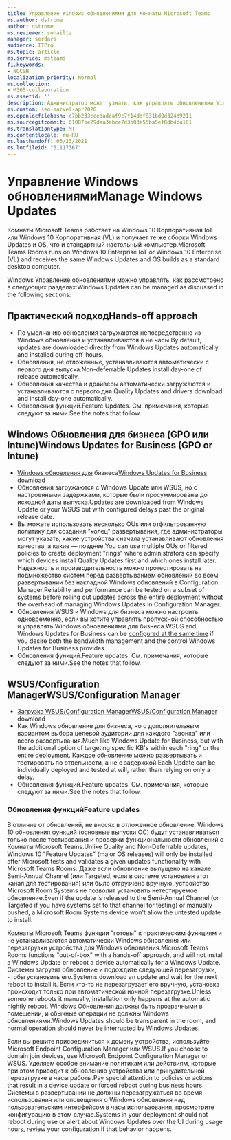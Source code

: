 ```yaml
---
title: Управление Windows обновлениями для Комнаты Microsoft Teams
ms.author: dstrome
author: dstrome
ms.reviewer: sohailta
manager: serdars
audience: ITPro
ms.topic: article
ms.service: msteams
f1.keywords:
- NOCSH
localization_priority: Normal
ms.collection:
- M365-collaboration
ms.assetid: ''
description: Администратор может узнать, как управлять обновлениями Windows обновлениями Windows обновлениями функций для Комнаты Microsoft Teams.
ms.custom: seo-marvel-apr2020
ms.openlocfilehash: c7bb233ceedadeaf9c7f14ddf831bd9d324d9211
ms.sourcegitcommit: 01087be29daa3abce7d3b03a55ba5ef8db4ca161
ms.translationtype: MT
ms.contentlocale: ru-RU
ms.lasthandoff: 03/23/2021
ms.locfileid: "51117367"
---
```

# <a name="manage-windows-updates"></a><span data-ttu-id="7c313-103">Управление Windows обновлениями</span><span class="sxs-lookup"><span data-stu-id="7c313-103">Manage Windows Updates</span></span>

<span data-ttu-id="7c313-104">Комнаты Microsoft Teams работает на Windows 10 Корпоративная IoT или Windows 10 Корпоративная (VL) и получает те же сборки Windows Updates и OS, что и стандартный настольный компьютер.</span><span class="sxs-lookup"><span data-stu-id="7c313-104">Microsoft Teams Rooms runs on Windows 10 Enterprise IoT or Windows 10 Enterprise (VL) and receives the same Windows Updates and OS builds as a standard desktop computer.</span></span>

<span data-ttu-id="7c313-105">Windows Управление обновлениями можно управлять, как рассмотрено в следующих разделах:</span><span class="sxs-lookup"><span data-stu-id="7c313-105">Windows Updates can be managed as discussed in the following sections:</span></span>

## <a name="hands-off-approach"></a><span data-ttu-id="7c313-106">Практический подход</span><span class="sxs-lookup"><span data-stu-id="7c313-106">Hands-off approach</span></span> 

- <span data-ttu-id="7c313-107">По умолчанию обновления загружаются непосредственно из Windows обновления и устанавливаются в не часы.</span><span class="sxs-lookup"><span data-stu-id="7c313-107">By default, updates are downloaded directly from Windows Updates automatically and installed during off-hours.</span></span>
- <span data-ttu-id="7c313-108">Обновления, не отложенные, устанавливаются автоматически с первого дня выпуска.</span><span class="sxs-lookup"><span data-stu-id="7c313-108">Non-deferrable Updates install day-one of release automatically.</span></span>
- <span data-ttu-id="7c313-109">Обновления качества и драйверы автоматически загружаются и устанавливаются с первого дня.</span><span class="sxs-lookup"><span data-stu-id="7c313-109">Quality Updates and drivers download and install day-one automatically.</span></span>
- <span data-ttu-id="7c313-110">Обновления функций.</span><span class="sxs-lookup"><span data-stu-id="7c313-110">Feature Updates.</span></span> <span data-ttu-id="7c313-111">См. примечания, которые следуют за ними.</span><span class="sxs-lookup"><span data-stu-id="7c313-111">See the notes that follow.</span></span>

## <a name="windows-updates-for-business-gpo-or-intune"></a><span data-ttu-id="7c313-112">Windows Обновления для бизнеса (GPO или Intune)</span><span class="sxs-lookup"><span data-stu-id="7c313-112">Windows Updates for Business (GPO or Intune)</span></span>  

- <span data-ttu-id="7c313-113">[Windows обновления для](/windows/deployment/update/waas-manage-updates-wufb) бизнеса</span><span class="sxs-lookup"><span data-stu-id="7c313-113">[Windows Updates for Business](/windows/deployment/update/waas-manage-updates-wufb) download</span></span>
- <span data-ttu-id="7c313-114">Обновления загружаются с Windows Update или WSUS, но с настроенными задержками, которые были просуммированы до исходной даты выпуска.</span><span class="sxs-lookup"><span data-stu-id="7c313-114">Updates are downloaded from Windows Update or your WSUS but with configured delays past the original release date.</span></span>
- <span data-ttu-id="7c313-115">Вы можете использовать несколько OUs или отфильтрованную политику для создания "колец" развертывания, где администраторы могут указать, какие устройства сначала устанавливают обновления качества, а какие — позднее.</span><span class="sxs-lookup"><span data-stu-id="7c313-115">You can use multiple OUs or filtered policies to create deployment "rings" where administrators can specify which devices install Quality Updates first and which ones install later.</span></span> <span data-ttu-id="7c313-116">Надежность и производительность можно протестировать на подмножество систем перед развертыванием обновлений во всем развертывании без накладной Windows обновлений в Configuration Manager.</span><span class="sxs-lookup"><span data-stu-id="7c313-116">Reliability and performance can be tested on a subset of systems before rolling out updates across the entire deployment without the overhead of managing Windows Updates in Configuration Manager.</span></span>
- <span data-ttu-id="7c313-117">Обновления WSUS и Windows для бизнеса [](/windows/deployment/update/waas-integrate-wufb) можно настроить одновременно, если вы хотите управлять пропускной способностью и управлять Windows обновлениями для бизнеса.</span><span class="sxs-lookup"><span data-stu-id="7c313-117">WSUS and Windows Updates for Business can be [configured at the same time](/windows/deployment/update/waas-integrate-wufb) if you desire both the bandwidth management and the control Windows Updates for Business provides.</span></span>
- <span data-ttu-id="7c313-118">Обновления функций.</span><span class="sxs-lookup"><span data-stu-id="7c313-118">Feature updates.</span></span> <span data-ttu-id="7c313-119">См. примечания, которые следуют за ними.</span><span class="sxs-lookup"><span data-stu-id="7c313-119">See the notes that follow.</span></span>

## <a name="wsusconfiguration-manager"></a><span data-ttu-id="7c313-120">WSUS/Configuration Manager</span><span class="sxs-lookup"><span data-stu-id="7c313-120">WSUS/Configuration Manager</span></span>

- <span data-ttu-id="7c313-121">[Загрузка WSUS/Configuration Manager](/windows/deployment/update/waas-manage-updates-configuration-manager)</span><span class="sxs-lookup"><span data-stu-id="7c313-121">[WSUS/Configuration Manager](/windows/deployment/update/waas-manage-updates-configuration-manager) download</span></span>
- <span data-ttu-id="7c313-122">Как Windows обновление для бизнеса, но с дополнительным вариантом выбора целевой аудитории для каждого "звонка" или всего развертывания.</span><span class="sxs-lookup"><span data-stu-id="7c313-122">Much like Windows Update for Business, but with the additional option of targeting specific KB's within each "ring" or the entire deployment.</span></span> <span data-ttu-id="7c313-123">Каждое обновление можно развертывать и тестировать по отдельности, а не с задержкой.</span><span class="sxs-lookup"><span data-stu-id="7c313-123">Each Update can be individually deployed and tested at will, rather than relying on only a delay.</span></span>
- <span data-ttu-id="7c313-124">Обновления функций.</span><span class="sxs-lookup"><span data-stu-id="7c313-124">Feature updates.</span></span> <span data-ttu-id="7c313-125">См. примечания, которые следуют за ними.</span><span class="sxs-lookup"><span data-stu-id="7c313-125">See the notes that follow.</span></span>

### <a name="feature-updates"></a><span data-ttu-id="7c313-126">Обновления функций</span><span class="sxs-lookup"><span data-stu-id="7c313-126">Feature updates</span></span>

<span data-ttu-id="7c313-127">В отличие от обновлений, не вносях в отложенное обновление, Windows 10 обновления функций (основные выпуски ОС) будут устанавливаться только после тестирования и проверки функциональности обновлений с Комнаты Microsoft Teams.</span><span class="sxs-lookup"><span data-stu-id="7c313-127">Unlike Quality and Non-Deferrable updates, Windows 10 "Feature Updates" (major OS releases) will only be installed after Microsoft tests and validates a given updates functionality with Microsoft Teams Rooms.</span></span> <span data-ttu-id="7c313-128">Даже если обновление выпущено на канале Semi-Annual Channel (или Targeted, если в системе установлен этот канал для тестирования) или было отгрузчено вручную, устройство Microsoft Room Systems не позволит установить нетестируемое обновление.</span><span class="sxs-lookup"><span data-stu-id="7c313-128">Even if the update is released to the Semi-Annual Channel (or Targeted if you have systems set to that channel for testing) or manually pushed, a Microsoft Room Systems device won't allow the untested update to install.</span></span>

<span data-ttu-id="7c313-129">Комнаты Microsoft Teams функции "готовы" к практическим функциям и не устанавливаются автоматически Windows обновления или перезагрузки устройства для Windows обновления.</span><span class="sxs-lookup"><span data-stu-id="7c313-129">Microsoft Teams Rooms functions "out-of-box" with a hands-off approach, and will not install a Windows Update or reboot a device automatically for a Windows Update.</span></span> <span data-ttu-id="7c313-130">Системы загрузят обновление и подождите следующей перезагрузки, чтобы установить его.</span><span class="sxs-lookup"><span data-stu-id="7c313-130">Systems download an update and wait for the next reboot to install it.</span></span> <span data-ttu-id="7c313-131">Если кто-то не перезагрузает его вручную, установка происходит только при автоматической ночной перезагрузке.</span><span class="sxs-lookup"><span data-stu-id="7c313-131">Unless someone reboots it manually, installation only happens at the automatic nightly reboot.</span></span> <span data-ttu-id="7c313-132">Windows Обновления должны быть прозрачными в помещении, и обычные операции не должны Windows обновлениями.</span><span class="sxs-lookup"><span data-stu-id="7c313-132">Windows Updates should be transparent in the room, and normal operation should never be interrupted by Windows Updates.</span></span>

<span data-ttu-id="7c313-133">Если вы решите присоединиться к домену устройства, используйте Microsoft Endpoint Configuration Manager или WSUS.</span><span class="sxs-lookup"><span data-stu-id="7c313-133">If you choose to domain join devices, use Microsoft Endpoint Configuration Manager or WSUS.</span></span> <span data-ttu-id="7c313-134">Уделяем особое внимание политикам или действиям, которые при этом приводит к обновлению устройства или принудительной перезагрузке в часы работы.</span><span class="sxs-lookup"><span data-stu-id="7c313-134">Pay special attention to policies or actions that result in a device update or forced reboot during business hours.</span></span> <span data-ttu-id="7c313-135">Системы в развертывании не должны перезагружаться во время использования или оповещения о Windows обновления над пользовательским интерфейсом в часы использования, просмотрите конфигурацию в этом случае.</span><span class="sxs-lookup"><span data-stu-id="7c313-135">Systems in your deployment should not reboot during use or alert about Windows Updates over the UI during usage hours, review your configuration if that behavior happens.</span></span>